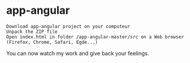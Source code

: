 # app-angular


    Download app-angular project on your computeur
    Unpack the ZIP file
    Open index.html in folder /app-angular-master/src on a Web browser (Firefox, Chrome, Safari, Egde...)

You can now watch my work and give back your feelings.
